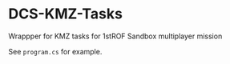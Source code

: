 # DCS-KMZ-Tasks
Wrappper for KMZ tasks for 1stROF Sandbox multiplayer mission

See `program.cs` for example.

